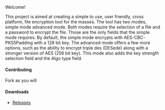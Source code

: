 Welcome!

This project is aimed at creating a simple to use,
user friendly, cross platform, file encryption tool
for the masses. The tool has two modes, simple mode
advanced mode. Both modes require the selection of
a file and a password to encrypt the file. Those
are the only fields that the simple mode requires.
By default, the simple mode encrypts with
AES-CBC-PKS5Padding with a 128 bit key. The
advanced mode offers a few more options, such as the
ability to encrypt triple des (DESede) along with a
stronger version of AES (256 bit key). This mode also
adds the key strength selection field and the Algo
type field.

#### Contributing

Fork as you will

#### Downloads

* [Releases](https://github.com/AWildBeard/FileEncryptor/releases)